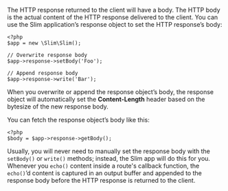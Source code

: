 The HTTP response returned to the client will have a body. The HTTP body is the actual content of the HTTP response
delivered to the client. You can use the Slim application’s response object to set the HTTP response’s body:

    <?php
    $app = new \Slim\Slim();

    // Overwrite response body
    $app->response->setBody('Foo');

    // Append response body
    $app->response->write('Bar');

When you overwrite or append the response object’s body, the response object will automatically set the
**Content-Length** header based on the bytesize of the new response body.

You can fetch the response object’s body like this:

    <?php
    $body = $app->response->getBody();

Usually, you will never need to manually set the response body with the `setBody()` or `write()` methods; instead,
the Slim app will do this for you. Whenever you `echo()` content inside a route's callback function, the
`echo()`’d content is captured in an output buffer and appended to the response body before the HTTP response
is returned to the client.
